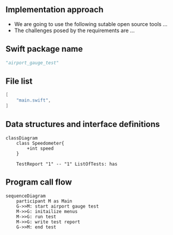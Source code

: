 
## Implementation approach
- We are going to use the following sutable open source tools ...
- The challenges posed by the requirements are ...

## Swift package name
```python
"airport_gauge_test"
```

## File list
```swift
[
    "main.swift",
]
```

## Data structures and interface definitions
```mermaid
classDiagram
    class Speedometer{
        +int speed
    }
    
    TestReport "1" -- "1" ListOfTests: has
```

## Program call flow
```mermaid
sequenceDiagram
    participant M as Main
    G->>M: start airport gauge test
    M->>G: initailize menus
    M->>G: run test
    M->>G: write test report
    G->>M: end test
```